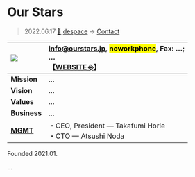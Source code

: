 # Our Stars
> 2022.06.17 [🚀](../../../index/index.md) [despace](../index.md) → [Contact](../contact.md)

|[![](../f/contact//_logo1_thumb.webp)](../f/contact//_logo1.webp)|<info@ourstars.jp>, <mark>noworkphone</mark>, Fax: …;<br> *…*<br> 【[WEBSITE ⎆](https://ourstars.jp/)】|
|:--|:--|
|**Mission**|…|
|**Vision**|…|
|**Values**|…|
|**Business**|…|
|**[MGMT](../mgmt.md)**|・CEO, President — Takafumi Horie<br> ・CTO — Atsushi Noda|


Founded 2021.01.

<p style="page-break-after:always"> </p>

…
